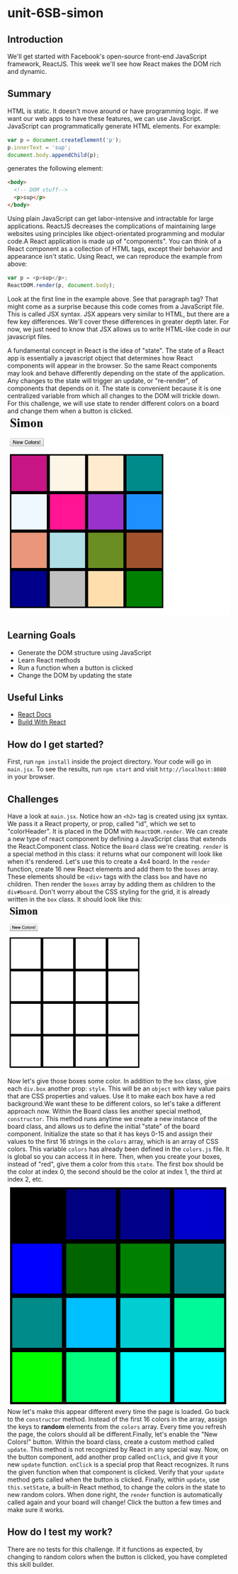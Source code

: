 # unit-6SB-simon
## Introduction
We'll get started with Facebook's open-source front-end JavaScript framework, ReactJS. This week we'll see how React makes the DOM rich and dynamic.
## Summary
HTML is static. It doesn't move around or have programming logic. If we want our web apps to have these features, we can use JavaScript. JavaScript can programmatically generate HTML elements. For example:

```javascript
var p = document.createElement('p');
p.innerText = 'sup';
document.body.appendChild(p);
```

generates the following element:

```html
<body>
  <!-- DOM stuff-->
  <p>sup</p>
</body>
```

Using plain JavaScript can get labor-intensive and intractable for large applications. ReactJS decreases the complications of maintaining large websites using principles like object-orientated programming and modular code.A React application is made up of "components". You can think of a React component as a collection of HTML tags, except their behavior and appearance isn't static. Using React, we can reproduce the example from above:

```javascript
var p = <p>sup</p>;
ReactDOM.render(p, document.body);
```

Look at the first line in the example above. See that paragraph tag? That might come as a surprise because this code comes from a JavaScript file. This is called JSX syntax. JSX appears very similar to HTML, but there are a few key differences. We'll cover these differences in greater depth later. For now, we just need to know that JSX allows us to write HTML-like code in our javascript files.

A fundamental concept in React is the idea of "state". The state of a React app is essentially a javascript object that determines how React components will appear in the browser. So the same React components may look and behave differently depending on the state of the application. Any changes to the state will trigger an update, or "re-render", of components that depends on it. The state is convenient because it is one centralized variable from which all changes to the DOM will trickle down. For this challenge, we will use state to render different colors on a board and change them when a button is clicked.![color2](./docs/assets/images/color2.png)

## Learning Goals
* Generate the DOM structure using JavaScript
* Learn React methods
* Run a function when a button is clicked
* Change the DOM by updating the state

## Useful Links
* [React Docs](https://facebook.github.io/react/docs/react-component.html)
* [Build With React](http://buildwithreact.com/tutorial)

## How do I get started?
First, run `npm install` inside the project directory.
Your code will go in `main.jsx`. To see the results, run `npm start` and visit `http://localhost:8080` in your browser.
## Challenges
Have a look at `main.jsx`. Notice how an `<h2>` tag is created using jsx syntax. We pass it a React property, or prop, called "id", which we set to "colorHeader". It is placed in the DOM with `ReactDOM.render`. We can create a new type of react component by defining a JavaScript class that extends the React.Component class. Notice the `Board` class we're creating. `render` is a special method in this class: it returns what our component will look like when it's rendered. Let's use this to create a 4x4 board. In the `render` function, create 16 new React elements and add them to the `boxes` array. These elements should be `<div>` tags with the class `box` and have no children. Then render the `boxes` array by adding them as children to the `div#board`. Don't worry about the CSS styling for the grid, it is already written in the `box` class. It should look like this:![grid](./docs/assets/images/grid.png)Now let's give those boxes some color. In addition to the `box` class, give each `div.box` another prop: `style`. This will be an `object` with key value pairs that are CSS properties and values. Use it to make each box have a red background.We want these to be different colors, so let's take a different approach now. Within the Board class lies another special method, `constructor`. This method runs anytime we create a new instance of the board class, and allows us to define the initial "state" of the board component. Initialize the state so that it has keys 0-15 and assign their values to the first 16 strings in the `colors` array, which is an array of CSS colors. This variable `colors` has already been defined in the `colors.js` file. It is global so you can access it in here. Then, when you create your boxes, instead of "red", give them a color from this `state`. The first box should be the color at index 0, the second should be the color at index 1, the third at index 2, etc.![color1](./docs/assets/images/color1.png)
Now let's make this appear different every time the page is loaded. Go back to the `constructor` method. Instead of the first 16 colors in the array, assign the keys to **random** elements from the `colors` array. Every time you refresh the page, the colors should all be different.Finally, let's enable the "New Colors!" button. Within the board class, create a custom method called `update`. This method is not recognized by React in any special way. Now, on the button component, add another prop called `onClick`, and give it your new `update` function. `onClick` is a special prop that React recognizes. It runs the given function when that component is clicked. Verify that your `update` method gets called when the button is clicked. Finally, within `update`, use `this.setState`, a built-in React method, to change the colors in the state to new random colors. When done right, the `render` function is automatically called again and your board will change! Click the button a few times and make sure it works.

## How do I test my work?
There are no tests for this challenge. If it functions as expected, by changing to random colors when the button is clicked, you have completed this skill builder.
